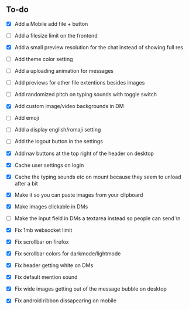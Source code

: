 ## To-do

- [x] Add a Mobile add file + button
- [ ] Add a filesize limit on the frontend
- [x] Add a small preview resolution for the chat instead of showing full res
- [ ] Add theme color setting
- [ ] Add a uploading animation for messages
- [ ] Add previews for other file extentions besides images
- [ ] Add randomized pitch on typing sounds with toggle switch
- [x] Add custom image/video backgrounds in DM
- [ ] Add emoji
- [ ] Add a display english/romaji setting 
- [ ] Add the logout button in the settings
- [x] Add nav buttons at the top right of the header on desktop

- [x] Cache user settings on login
- [x] Cache the typing sounds etc on mount because they seem to unload after a bit

- [x] Make it so you can paste images from your clipboard
- [x] Make images clickable in DMs
- [ ] Make the input field in DMs a textarea instead so people can send \n

- [x] Fix 1mb websocket limit
- [x] Fix scrollbar on firefox
- [x] Fix scrollbar colors for darkmode/lightmode
- [x] Fix header getting white on DMs
- [x] Fix default mention sound
- [x] Fix wide images getting out of the message bubble on desktop
- [x] Fix android ribbon dissapearing on mobile




